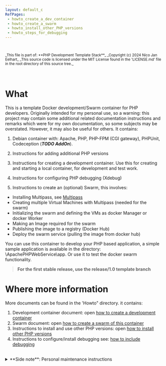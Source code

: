 ```yaml
---
layout: default_c
RefPages:
 - howto_create_a_dev_container
 - howto_create_a_swarm
 - howto_install_other_PHP_versions
 - howto_steps_for_debugging
--- 
```


<small>
<br><br>
_This file is part of: **PHP Development Template Stack**_
_Copyright (c) 2024 Nico Jan Eelhart_
_This source code is licensed under the MIT License found in the  'LICENSE.md' file in the root directory of this source tree._
</small>
<br><br>
<br>
 
# What
This is a template Docker development/Swarm container for PHP developers. Originally intended for my personal use, so a warning: this project may contain some additional related documentation instructions and remarks which were for my own documentation, so some subjects may be overstated. However, it may also be useful for others. It contains:


1. Debian container with: Apache, PHP, PHP-FPM (CGI gateway), PHPUnit, Codeception (***TODO  AddOn***).

1. Instructions for adding additional PHP versions

1. Instructions for creating a development container. 
Use this for creating and starting a local container, for development and test work. 

1. Instructions for configuring PHP debugging (Xdebug)

1. Instructions to create an (optional) Swarm, this involves: 
- Installing Multipass, see [Multipass](https://multipass.run/) 
- Creating multiple Virtual Machines with Multipass (needed for the swarm) 
- Initializing the swarm and defining the VMs as docker Manager or docker Worker
- Making an Image required for the swarm
- Publishing the image to a registry (Docker Hub)
- Deploy the swarm service (pulling the image from docker hub)

You can use this container to develop your PHP based application, a simple sample application is available in the directory: \ApachePHPWebService\app. Or use it to test the docker swarm functionality.

> **For the first stable release, use the release/1.0 template branch**



# Where more information
More documents can be found in the 'Howto" directory. it contains:
1. Development container document: open [how to create a development container](./Howtos/howto_create_a_dev_container) 
2. Swarm document: open [how to create a swarm of this container](./Howtos/howto_create_a_swarm)
3. Instructions to install and use other PHP versions: open [how to install other PHP versions](./Howtos/howto_install_other_PHP_versions)
4. Instructions to configure/install debugging see: [how to include debugging](./Howtos/howto_steps_for_debugging)
<br>

<details closed>  
  <summary class="clickable-summary">
  <span  class="summary-icon"></span> 
  **Side note**: Personal maintenance instructions
  </summary> 	<!-- On same line is failure, Don't indent the following Markdown lines!  -->
  
>### Personal maintenance instructions
>The template containers are **maintained** only in the **DTS**. I copy these to a project directory and customize them there for the project. If the customization is generic, I will merge it into the DTS template project
>
> <small style="display: block; margin-bottom: -18px;"><b><i>Personal project structure</i></b></small> 
>
>  <small> **Docker-Template-Stacks (DTS)**</small> | <small> **Project Location** </small> | 
> :-------------- | :-------------------- |
> <small>DTS\PHP Development Template Stack\\ </small> | <small> \Php\Projects\projectX  </small>
> <small>DTS\Rust Template Stack\\ </small> 	| <small> \Rust\Projects\ProjectY </small>
>
><br>
> *Update:*{: style="color: Grey;font-size:13px; "} <small> these template central!</small>
</details>

<!--
<br><br><br>
# Table of content
* Table of Contents
{:toc}
-->
